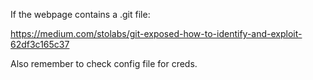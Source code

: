 If the webpage contains a .git file:

https://medium.com/stolabs/git-exposed-how-to-identify-and-exploit-62df3c165c37

Also remember to check config file for creds.
